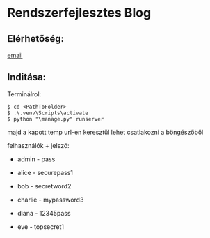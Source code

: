 # Rendszerfejlesztes Blog


## Elérhetőség:
[email](dani.csehovics@gmail.com)


## Inditása: 
Terminálrol:

```
$ cd <PathToFolder>
$ .\.venv\Scripts\activate    
$ python "\manage.py" runserver
```

majd a kapott temp url-en keresztül lehet csatlakozni a böngészőből

felhasználók + jelszó:

- admin - pass

- alice - securepass1

- bob - secretword2

- charlie - mypassword3

- diana - 12345pass

- eve - topsecret1
